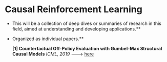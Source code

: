 # Causal Reinforcement Learning

- This will be a collection of deep dives or summaries of research in this field, aimed at understanding and developing applications.**
- Organized as individual papers.**

  **[1] Counterfactual Off-Policy Evaluation with Gumbel-Max Structural Causal Models**  *ICML, 2019* ---> [here](https://github.com/SankarshU/Reinforcement-Learning-DeepDive/blob/bc8349a1423dce488bea3e74fb73f720c8ab4dd4/CausalRL/Counterfactual-Off-Policy-Evaluation/Readme.md)
